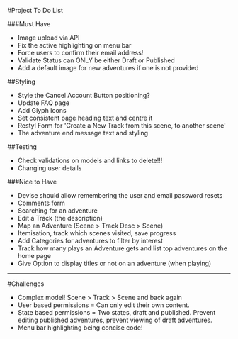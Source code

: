 #Project To Do List

###Must Have

* Image upload via API
* Fix the active highlighting on menu bar
* Force users to confirm their email address!
* Validate Status can ONLY be either Draft or Published
* Add a default image for new adventures if one is not provided

##Styling

* Style the Cancel Account Button positioning?
* Update FAQ page
* Add Glyph Icons
* Set consistent page heading text and centre it
* Restyl Form for 'Create a New Track from this scene, to another scene'
* The adventure end message text and styling

##Testing

* Check validations on models and links to delete!!!
* Changing user details

###Nice to Have

* Devise should allow remembering the user and email password resets
* Comments form
* Searching for an adventure
* Edit a Track (the description)
* Map an Adventure (Scene > Track Desc > Scene)
* Itemisation, track which scenes visited, save progress
* Add Categories for adventures to filter by interest
* Track how many plays an Adventure gets and list top adventures on the home page
* Give Option to display titles or not on an adventure (when playing)

- - -

#Challenges

* Complex model! Scene > Track > Scene and back again
* User based permissions = Can only edit their own content.
* State based permissions = Two states, draft and published. Prevent editing published adventures, prevent viewing of draft adventures.
* Menu bar highlighting being concise code!

